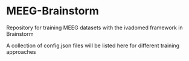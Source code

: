 # MEEG-Brainstorm
Repository for training MEEG datasets with the ivadomed framework in Brainstorm

A collection of config.json files will be listed here for different training approaches
